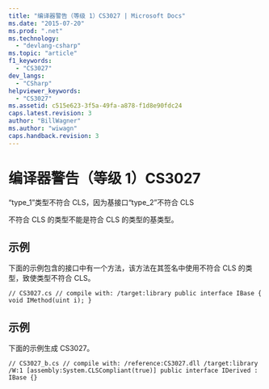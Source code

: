 ```yaml
---
title: "编译器警告（等级 1）CS3027 | Microsoft Docs"
ms.date: "2015-07-20"
ms.prod: ".net"
ms.technology: 
  - "devlang-csharp"
ms.topic: "article"
f1_keywords: 
  - "CS3027"
dev_langs: 
  - "CSharp"
helpviewer_keywords: 
  - "CS3027"
ms.assetid: c515e623-3f5a-49fa-a878-f1d8e90fdc24
caps.latest.revision: 3
author: "BillWagner"
ms.author: "wiwagn"
caps.handback.revision: 3
---
```

# 编译器警告（等级 1）CS3027
“type\_1”类型不符合 CLS，因为基接口“type\_2”不符合 CLS  
  
 不符合 CLS 的类型不能是符合 CLS 的类型的基类型。  
  
## 示例  
 下面的示例包含的接口中有一个方法，该方法在其签名中使用不符合 CLS 的类型，致使类型不符合 CLS。  
  
```  
// CS3027.cs // compile with: /target:library public interface IBase { void IMethod(uint i); }  
```  
  
## 示例  
 下面的示例生成 CS3027。  
  
```  
// CS3027_b.cs // compile with: /reference:CS3027.dll /target:library /W:1 [assembly:System.CLSCompliant(true)] public interface IDerived : IBase {}  
```